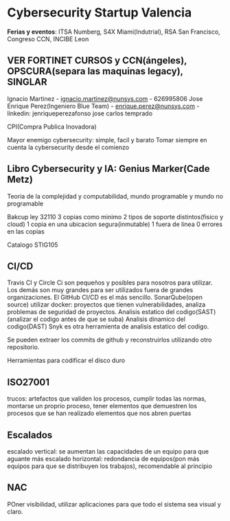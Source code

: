 # Cybersecurity Startup Valencia
**Ferias y eventos**: ITSA Numberg, S4X Miami(Indutrial), RSA San Francisco, Congreso CCN, INCIBE Leon

## VER FORTINET CURSOS y CCN(ángeles), OPSCURA(separa las maquinas legacy), SINGLAR

Ignacio Martinez - ignacio.martinez@nunsys.com - 626995806
Jose Enrique Perez(Ingeniero Blue Team) - enrique.perez@nunsys.com - linkedin: jenriqueperezafonso
jose carlos temprado


CPI(Compra Publica Inovadora)

Mayor enemigo cybersecurity: simple, facil y barato
Tomar siempre en cuenta la cybersecurity desde el comienzo

## Libro Cybersecurity y IA: Genius Marker(Cade Metz)

Teoria de la complejidad y computabilidad, mundo programable y mundo no programable

Bakcup ley 32110
    3 copias como minimo
    2 tipos de soporte distintos(fisico y cloud)
    1 copia en una ubicacion segura(inmutable)
    1 fuera de linea
    0 errores en las copias

Catalogo STIG105

## CI/CD
Travis CI y Circle Ci son pequeños y posibles para nosotros para utilizar. Los demás son muy grandes para ser utilizados fuera de grandes organizaciones.
El GitHub CI/CD es el más sencillo.
SonarQube(open source) utilizar docker: proyectos que tienen vulnerabilidades, analiza problemas de seguridad de proyectos. 
Analisis estatico del codigo(SAST)(analizar el codigo antes de que se suba)
Analisis dinamico del codigo(DAST)
Snyk es otra herramienta de analisis estatico del codigo.


Se pueden extraer los commits de github y reconstruirlos utilizando otro repositorio.


Herramientas para codificar el disco duro


## ISO27001
trucos: artefactos que validen los procesos, cumplir todas las normas, montarse un proprio proceso, tener elementos que demuestren los procesos que se han realizado
elementos que nos abren puertas

## Escalados
escalado vertical: se aumentan las capacidades de un equipo para que aguante más
escalado horizontal: redondancia de equipos(pon más equipos para que se distribuyen los trabajos), recomendable al principio


## NAC
POner visibilidad, utilizar aplicaciones para que todo el sistema sea visual y claro.